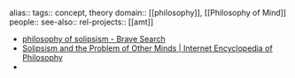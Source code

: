 alias::
tags:: concept, theory
domain:: [[philosophy]], [[Philosophy of Mind]]
people::
see-also::
rel-projects:: [[amt]]



- [philosophy of solipsism - Brave Search](https://search.brave.com/search?q=philosophy+of+solipsism&source=desktop&summary=1&summary_og=c1639ebe43d7a630f5e48d)
- [Solipsism and the Problem of Other Minds | Internet Encyclopedia of Philosophy](https://iep.utm.edu/solipsis/)
-
